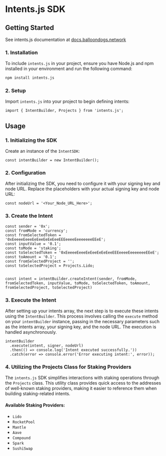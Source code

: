 # Intents.js SDK

## Getting Started

See intents.js documentation at [docs.balloondogs.network](https://docs.balloondogs.network/solution/sdk)

### 1. Installation

To include `intents.js` in your project, ensure you have Node.js and npm installed in your environment and run the following command:

```bash
npm install intents.js
```

### 2. Setup

Import `intents.js` into your project to begin defining intents:

```tsx
import { IntentBuilder, Projects } from 'intents.js';
```

## Usage

### 1. Initializing the SDK

Create an instance of the `IntentSDK`:

```tsx
const intentBuilder = new IntentBuilder();
```

### 2. Configuration

After initializing the SDK, you need to configure it with your signing key and node URL. Replace the placeholders with your actual signing key and node URL:

```tsx
const nodeUrl = '<Your_Node_URL_Here>';
```

### 3. Create the Intent



```tsx
const sender = '0x';
const fromMode = 'currency';
const fromSelectedToken = '0xEeeeeEeeeEeEeeEeEeEeeEEEeeeeEeeeeeeeEEeE';
const inputValue = '0.1';
const toMode = 'staking';
const toSelectedToken = '0xEeeeeEeeeEeEeeEeEeEeeEEEeeeeEeeeeeeeEEeE';
const toAmount = '0.1';
const fromSelectedProject = '';
const toSelectedProject = Projects.Lido;


const intent = intentBuilder.createIntent(sender, fromMode, fromSelectedToken, inputValue, toMode, toSelectedToken, toAmount, fromSelectedProject, toSelectedProject)
```



### 3. Execute the Intent

After setting up your intents array, the next step is to execute these intents using the `IntentBuilder`. This process involves calling the `execute` method on your `intentBuilder` instance, passing in the necessary parameters such as the intents array, your signing key, and the node URL. The execution is handled asynchronously.

```tsx
intentBuilder
  .execute(intent, signer, nodeUrl)
  .then(() => console.log('Intent executed successfully.'))
  .catch(error => console.error('Error executing intent:', error));
```

### 4. Utilizing the Projects Class for Staking Providers

The `intents.js` SDK simplifies interactions with staking operations through the `Projects` class. This utility class provides quick access to the addresses of well-known staking providers, making it easier to reference them when building staking-related intents.

#### Available Staking Providers:

- `Lido`
- `RocketPool`
- `Mantle`
- `Aave`
- `Compound`
- `Spark`
- `SushiSwap`

